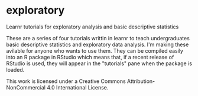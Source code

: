 # exploratory
Learnr tutorials for exploratory analysis and basic descriptive statistics

These are a series of four tutorials writtin in learnr to teach undergraduates basic descriptive statistics and exploratory data analysis. I'm making these avilable for anyone who wants to use them. They can be compiled easily into an R package in RStudio which means that, if a recent release of RStudio is used, they will appear in the "tutorials" pane when the package is loaded.

This work is licensed under a Creative Commons Attribution-NonCommercial 4.0 International License.

